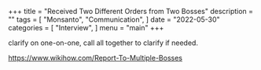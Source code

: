 +++
title = "Received Two Different Orders from Two Bosses"
description = ""
tags = [
    "Monsanto",
    "Communication",
]
date = "2022-05-30"
categories = [
    "Interview",
]
menu = "main"
+++

clarify on one-on-one, call all together to clarify if needed.  



https://www.wikihow.com/Report-To-Multiple-Bosses
